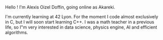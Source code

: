 Hello ! I'm Alexis Oizel Doffin, going online as Akareki.

I'm currently learning at 42 Lyon. For the moment I code almost exclusively in C, but I will soon start learning C++.
I was a math teacher in a previous life, so I"m very interested in data science, physics engine, AI and efficient algorithms.
